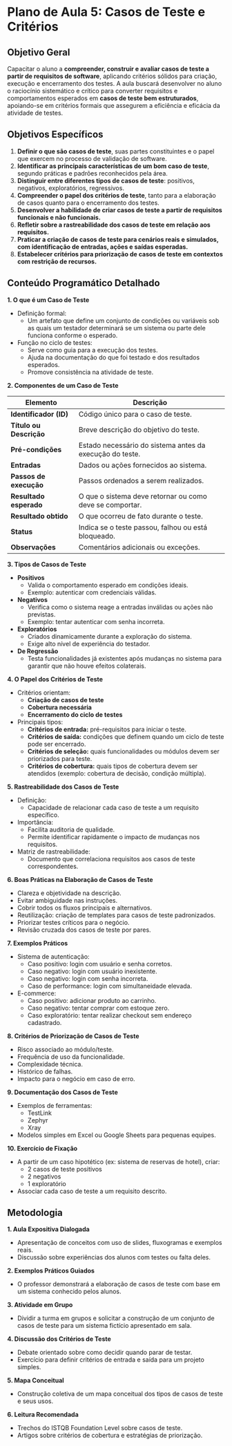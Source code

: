# Plano de Aula 5: Casos de Teste e Critérios

## Objetivo Geral

Capacitar o aluno a **compreender, construir e avaliar casos de teste a partir de requisitos de software**, aplicando critérios sólidos para criação, execução e encerramento dos testes. A aula buscará desenvolver no aluno o raciocínio sistemático e crítico para converter requisitos e comportamentos esperados em **casos de teste bem estruturados**, apoiando-se em critérios formais que assegurem a eficiência e eficácia da atividade de testes.

## Objetivos Específicos

1. **Definir o que são casos de teste**, suas partes constituintes e o papel que exercem no processo de validação de software.
2. **Identificar as principais características de um bom caso de teste**, segundo práticas e padrões reconhecidos pela área.
3. **Distinguir entre diferentes tipos de casos de teste**: positivos, negativos, exploratórios, regressivos.
4. **Compreender o papel dos critérios de teste**, tanto para a elaboração de casos quanto para o encerramento dos testes.
5. **Desenvolver a habilidade de criar casos de teste a partir de requisitos funcionais e não funcionais.**
6. **Refletir sobre a rastreabilidade dos casos de teste em relação aos requisitos.**
7. **Praticar a criação de casos de teste para cenários reais e simulados, com identificação de entradas, ações e saídas esperadas.**
8. **Estabelecer critérios para priorização de casos de teste em contextos com restrição de recursos.**

## Conteúdo Programático Detalhado

**1. O que é um Caso de Teste**

* Definição formal:
  + Um artefato que define um conjunto de condições ou variáveis sob as quais um testador determinará se um sistema ou parte dele funciona conforme o esperado.
* Função no ciclo de testes:
  + Serve como guia para a execução dos testes.
  + Ajuda na documentação do que foi testado e dos resultados esperados.
  + Promove consistência na atividade de teste.

**2. Componentes de um Caso de Teste**

| **Elemento** | **Descrição** |
| --- | --- |
| **Identificador (ID)** | Código único para o caso de teste. |
| **Título ou Descrição** | Breve descrição do objetivo do teste. |
| **Pré-condições** | Estado necessário do sistema antes da execução do teste. |
| **Entradas** | Dados ou ações fornecidos ao sistema. |
| **Passos de execução** | Passos ordenados a serem realizados. |
| **Resultado esperado** | O que o sistema deve retornar ou como deve se comportar. |
| **Resultado obtido** | O que ocorreu de fato durante o teste. |
| **Status** | Indica se o teste passou, falhou ou está bloqueado. |
| **Observações** | Comentários adicionais ou exceções. |

**3. Tipos de Casos de Teste**

* **Positivos**
  + Valida o comportamento esperado em condições ideais.
  + Exemplo: autenticar com credenciais válidas.
* **Negativos**
  + Verifica como o sistema reage a entradas inválidas ou ações não previstas.
  + Exemplo: tentar autenticar com senha incorreta.
* **Exploratórios**
  + Criados dinamicamente durante a exploração do sistema.
  + Exige alto nível de experiência do testador.
* **De Regressão**
  + Testa funcionalidades já existentes após mudanças no sistema para garantir que não houve efeitos colaterais.

**4. O Papel dos Critérios de Teste**

* Critérios orientam:
  + **Criação de casos de teste**
  + **Cobertura necessária**
  + **Encerramento do ciclo de testes**
* Principais tipos:
  + **Critérios de entrada:** pré-requisitos para iniciar o teste.
  + **Critérios de saída:** condições que definem quando um ciclo de teste pode ser encerrado.
  + **Critérios de seleção:** quais funcionalidades ou módulos devem ser priorizados para teste.
  + **Critérios de cobertura:** quais tipos de cobertura devem ser atendidos (exemplo: cobertura de decisão, condição múltipla).

**5. Rastreabilidade dos Casos de Teste**

* Definição:
  + Capacidade de relacionar cada caso de teste a um requisito específico.
* Importância:
  + Facilita auditoria de qualidade.
  + Permite identificar rapidamente o impacto de mudanças nos requisitos.
* Matriz de rastreabilidade:
  + Documento que correlaciona requisitos aos casos de teste correspondentes.

**6. Boas Práticas na Elaboração de Casos de Teste**

* Clareza e objetividade na descrição.
* Evitar ambiguidade nas instruções.
* Cobrir todos os fluxos principais e alternativos.
* Reutilização: criação de templates para casos de teste padronizados.
* Priorizar testes críticos para o negócio.
* Revisão cruzada dos casos de teste por pares.

**7. Exemplos Práticos**

* Sistema de autenticação:
  + Caso positivo: login com usuário e senha corretos.
  + Caso negativo: login com usuário inexistente.
  + Caso negativo: login com senha incorreta.
  + Caso de performance: login com simultaneidade elevada.
* E-commerce:
  + Caso positivo: adicionar produto ao carrinho.
  + Caso negativo: tentar comprar com estoque zero.
  + Caso exploratório: tentar realizar checkout sem endereço cadastrado.

**8. Critérios de Priorização de Casos de Teste**

* Risco associado ao módulo/teste.
* Frequência de uso da funcionalidade.
* Complexidade técnica.
* Histórico de falhas.
* Impacto para o negócio em caso de erro.

**9. Documentação dos Casos de Teste**

* Exemplos de ferramentas:
  + TestLink
  + Zephyr
  + Xray
* Modelos simples em Excel ou Google Sheets para pequenas equipes.

**10. Exercício de Fixação**

* A partir de um caso hipotético (ex: sistema de reservas de hotel), criar:
  + 2 casos de teste positivos
  + 2 negativos
  + 1 exploratório
* Associar cada caso de teste a um requisito descrito.

## Metodologia

**1. Aula Expositiva Dialogada**

* Apresentação de conceitos com uso de slides, fluxogramas e exemplos reais.
* Discussão sobre experiências dos alunos com testes ou falta deles.

**2. Exemplos Práticos Guiados**

* O professor demonstrará a elaboração de casos de teste com base em um sistema conhecido pelos alunos.

**3. Atividade em Grupo**

* Dividir a turma em grupos e solicitar a construção de um conjunto de casos de teste para um sistema fictício apresentado em sala.

**4. Discussão dos Critérios de Teste**

* Debate orientado sobre como decidir quando parar de testar.
* Exercício para definir critérios de entrada e saída para um projeto simples.

**5. Mapa Conceitual**

* Construção coletiva de um mapa conceitual dos tipos de casos de teste e seus usos.

**6. Leitura Recomendada**

* Trechos do ISTQB Foundation Level sobre casos de teste.
* Artigos sobre critérios de cobertura e estratégias de priorização.
